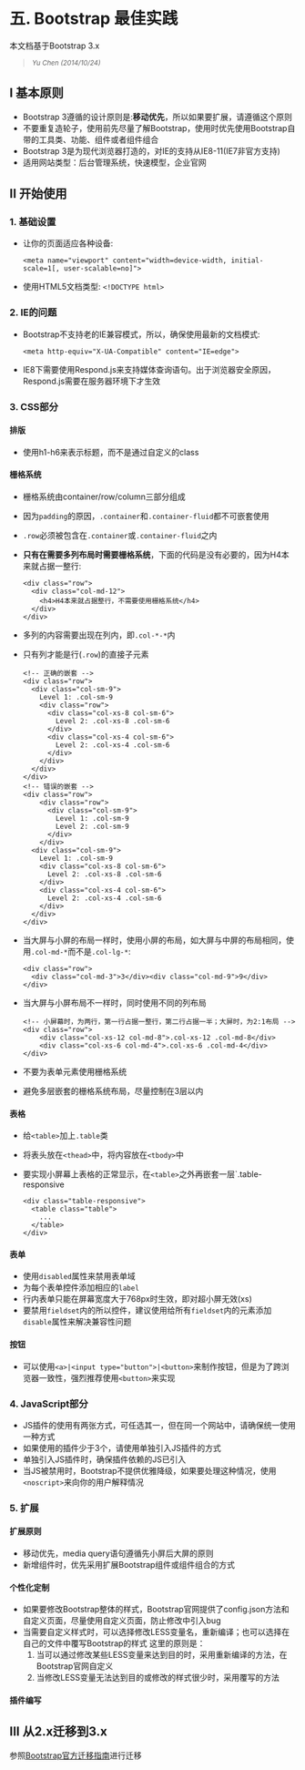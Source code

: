 # 五. Bootstrap 最佳实践

本文档基于Bootstrap 3.x
> <small><cite>Yu Chen (2014/10/24)</cite></small>

## I 基本原则

- Bootstrap 3遵循的设计原则是:**移动优先**，所以如果要扩展，请遵循这个原则
- 不要重复造轮子，使用前先尽量了解Bootstrap，使用时优先使用Bootstrap自带的工具类、功能、组件或者组件组合
- Bootstrap 3是为现代浏览器打造的，对IE的支持从IE8-11(IE7非官方支持)
- 适用网站类型：后台管理系统，快速模型，企业官网

## II 开始使用

### 1. 基础设置
- 让你的页面适应各种设备:
	
   `<meta name="viewport" content="width=device-width, initial-scale=1[, user-scalable=no]">`
- 使用HTML5文档类型: `<!DOCTYPE html>`

### 2. IE的问题
- Bootstrap不支持老的IE兼容模式，所以，确保使用最新的文档模式:
  
	`<meta http-equiv="X-UA-Compatible" content="IE=edge">`
- IE8下需要使用Respond.js来支持媒体查询语句。出于浏览器安全原因，Respond.js需要在服务器环境下才生效

### 3. CSS部分

#### 排版

- 使用h1-h6来表示标题，而不是通过自定义的class

#### 栅格系统

- 栅格系统由container/row/column三部分组成
- 因为`padding`的原因，`.container`和`.container-fluid`都不可嵌套使用
- `.row`必须被包含在`.container`或`.container-fluid`之内
- **只有在需要多列布局时需要栅格系统**，下面的代码是没有必要的，因为H4本来就占据一整行:
	
	```
	<div class="row">
	  <div class="col-md-12">
	    <h4>H4本来就占据整行，不需要使用栅格系统</h4>
	  </div>
	</div>
	```
- 多列的内容需要出现在列内，即`.col-*-*`内
- 只有列才能是行(`.row`)的直接子元素
	
	```
	<!-- 正确的嵌套 -->
	<div class="row">
	  <div class="col-sm-9">
	    Level 1: .col-sm-9
	    <div class="row">
	      <div class="col-xs-8 col-sm-6">
	        Level 2: .col-xs-8 .col-sm-6
	      </div>
	      <div class="col-xs-4 col-sm-6">
	        Level 2: .col-xs-4 .col-sm-6
	      </div>
	    </div>
	  </div>
	</div>
	<!-- 错误的嵌套 -->
	<div class="row">
		<div class="row">
		  <div class="col-sm-9">
		    Level 1: .col-sm-9
		    Level 2: .col-sm-9
		  </div>
		</div>
	  <div class="col-sm-9">
	    Level 1: .col-sm-9
	    <div class="col-xs-8 col-sm-6">
	      Level 2: .col-xs-8 .col-sm-6
	    </div>
	    <div class="col-xs-4 col-sm-6">
	      Level 2: .col-xs-4 .col-sm-6
	    </div>
	  </div>
	</div>
	```
- 当大屏与小屏的布局一样时，使用小屏的布局，如大屏与中屏的布局相同，使用`.col-md-*`而不是`.col-lg-*`:
	
	```
	<div class="row">
	  <div class="col-md-3">3</div><div class="col-md-9">9</div>
	</div>
	```
- 当大屏与小屏布局不一样时，同时使用不同的列布局
	
	```
	<!-- 小屏幕时，为两行，第一行占据一整行，第二行占据一半；大屏时，为2:1布局 -->
	<div class="row"> 
		<div class="col-xs-12 col-md-8">.col-xs-12 .col-md-8</div> 
		<div class="col-xs-6 col-md-4">.col-xs-6 .col-md-4</div> 
	</div>
	```
- 不要为表单元素使用栅格系统
- 避免多层嵌套的栅格系统布局，尽量控制在3层以内

#### 表格

- 给`<table>`加上`.table`类
- 将表头放在`<thead>`中，将内容放在`<tbody>`中
- 要实现小屏幕上表格的正常显示，在`<table>`之外再嵌套一层`.table-responsive
	
	```
	<div class="table-responsive">
	  <table class="table">
	    ...
	  </table>
	</div>
	```

#### 表单

- 使用`disabled`属性来禁用表单域
- 为每个表单控件添加相应的`label`
- 行内表单只能在屏幕宽度大于768px时生效，即对超小屏无效(xs)
- 要禁用`fieldset`内的所以控件，建议使用给所有`fieldset`内的元素添加`disable`属性来解决兼容性问题

#### 按钮

- 可以使用`<a>|<input type="button">|<button>`来制作按钮，但是为了跨浏览器一致性，强烈推荐使用`<button>`来实现

### 4. JavaScript部分

- JS插件的使用有两张方式，可任选其一，但在同一个网站中，请确保统一使用一种方式
- 如果使用的插件少于3个，请使用单独引入JS插件的方式
- 单独引入JS插件时，确保插件依赖的JS已引入
- 当JS被禁用时，Bootstrap不提供优雅降级，如果要处理这种情况，使用`<noscript>`来向你的用户解释情况

### 5. 扩展

#### 扩展原则

- 移动优先，media query语句遵循先小屏后大屏的原则
- 新增组件时，优先采用扩展Bootstrap组件或组件组合的方式

#### 个性化定制

- 如果要修改Bootstrap整体的样式，Bootstrap官网提供了config.json方法和自定义页面，尽量使用自定义页面，防止修改中引入bug
- 当需要自定义样式时，可以选择修改LESS变量名，重新编译；也可以选择在自己的文件中覆写Bootstrap的样式
	这里的原则是：
	1. 当可以通过修改某些LESS变量来达到目的时，采用重新编译的方法，在Bootstrap官网自定义
	2. 当修改LESS变量无法达到目的或修改的样式很少时，采用覆写的方法

#### 插件编写

## III 从2.x迁移到3.x

参照[Bootstrap官方迁移指南](http://getbootstrap.com/migration/)进行迁移
